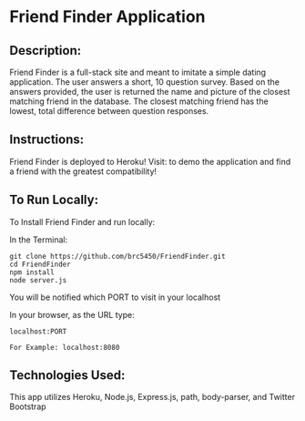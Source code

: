# Friend Finder Application

## Description:
Friend Finder is a full-stack site and meant to imitate a simple dating application. The user answers a short, 10 question survey. Based on the answers provided, the user is returned the name and picture of the closest matching friend in the database. The closest matching friend has the lowest, total difference between question responses.

## Instructions:
Friend Finder is deployed to Heroku! Visit:  to demo the application and find a friend with the greatest compatibility!

## To Run Locally:
To Install Friend Finder and run locally:

In the Terminal:

    git clone https://github.com/brc5450/FriendFinder.git
    cd FriendFinder
    npm install
    node server.js

You will be notified which PORT to visit in your localhost

In your browser, as the URL type:

    localhost:PORT 
    
    For Example: localhost:8080
## Technologies Used:
This app utilizes Heroku, Node.js, Express.js, path, body-parser, and Twitter Bootstrap
